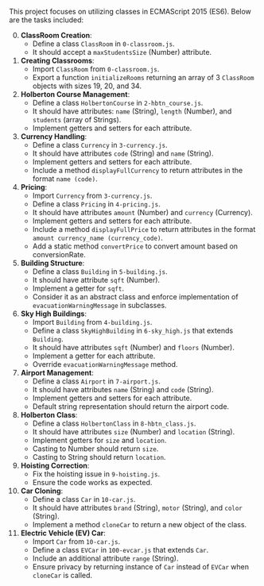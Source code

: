 This project focuses on utilizing classes in ECMAScript 2015 (ES6). Below are the tasks included:

0. **ClassRoom Creation**: 
   - Define a class `ClassRoom` in `0-classroom.js`. 
   - It should accept a `maxStudentsSize` (Number) attribute.
1. **Creating Classrooms**: 
   - Import `ClassRoom` from `0-classroom.js`.
   - Export a function `initializeRooms` returning an array of 3 `ClassRoom` objects with sizes 19, 20, and 34.
2. **Holberton Course Management**: 
   - Define a class `HolbertonCourse` in `2-hbtn_course.js`.
   - It should have attributes: `name` (String), `length` (Number), and `students` (array of Strings).
   - Implement getters and setters for each attribute.
3. **Currency Handling**: 
   - Define a class `Currency` in `3-currency.js`.
   - It should have attributes `code` (String) and `name` (String).
   - Implement getters and setters for each attribute.
   - Include a method `displayFullCurrency` to return attributes in the format `name (code)`.
4. **Pricing**: 
   - Import `Currency` from `3-currency.js`.
   - Define a class `Pricing` in `4-pricing.js`.
   - It should have attributes `amount` (Number) and `currency` (Currency).
   - Implement getters and setters for each attribute.
   - Include a method `displayFullPrice` to return attributes in the format `amount currency_name (currency_code)`.
   - Add a static method `convertPrice` to convert amount based on conversionRate.
5. **Building Structure**: 
   - Define a class `Building` in `5-building.js`.
   - It should have attribute `sqft` (Number).
   - Implement a getter for `sqft`.
   - Consider it as an abstract class and enforce implementation of `evacuationWarningMessage` in subclasses.
6. **Sky High Buildings**: 
   - Import `Building` from `4-building.js`.
   - Define a class `SkyHighBuilding` in `6-sky_high.js` that extends `Building`.
   - It should have attributes `sqft` (Number) and `floors` (Number).
   - Implement a getter for each attribute.
   - Override `evacuationWarningMessage` method.
7. **Airport Management**: 
   - Define a class `Airport` in `7-airport.js`.
   - It should have attributes `name` (String) and `code` (String).
   - Implement getters and setters for each attribute.
   - Default string representation should return the airport code.
8. **Holberton Class**: 
   - Define a class `HolbertonClass` in `8-hbtn_class.js`.
   - It should have attributes `size` (Number) and `location` (String).
   - Implement getters for `size` and `location`.
   - Casting to Number should return `size`.
   - Casting to String should return `location`.
9. **Hoisting Correction**: 
   - Fix the hoisting issue in `9-hoisting.js`.
   - Ensure the code works as expected.
10. **Car Cloning**: 
    - Define a class `Car` in `10-car.js`.
    - It should have attributes `brand` (String), `motor` (String), and `color` (String).
    - Implement a method `cloneCar` to return a new object of the class.
11. **Electric Vehicle (EV) Car**: 
    - Import `Car` from `10-car.js`.
    - Define a class `EVCar` in `100-evcar.js` that extends `Car`.
    - Include an additional attribute `range` (String).
    - Ensure privacy by returning instance of `Car` instead of `EVCar` when `cloneCar` is called.

